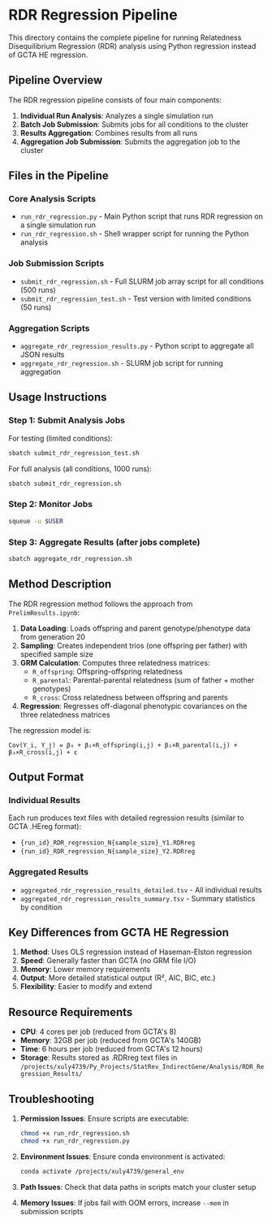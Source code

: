 # RDR Regression Pipeline

This directory contains the complete pipeline for running Relatedness Disequilibrium Regression (RDR) analysis using Python regression instead of GCTA HE regression.

## Pipeline Overview

The RDR regression pipeline consists of four main components:

1. **Individual Run Analysis**: Analyzes a single simulation run
2. **Batch Job Submission**: Submits jobs for all conditions to the cluster
3. **Results Aggregation**: Combines results from all runs
4. **Aggregation Job Submission**: Submits the aggregation job to the cluster

## Files in the Pipeline

### Core Analysis Scripts
- `run_rdr_regression.py` - Main Python script that runs RDR regression on a single simulation run
- `run_rdr_regression.sh` - Shell wrapper script for running the Python analysis

### Job Submission Scripts
- `submit_rdr_regression.sh` - Full SLURM job array script for all conditions (500 runs)
- `submit_rdr_regression_test.sh` - Test version with limited conditions (50 runs)

### Aggregation Scripts
- `aggregate_rdr_regression_results.py` - Python script to aggregate all JSON results
- `aggregate_rdr_regression.sh` - SLURM job script for running aggregation

## Usage Instructions

### Step 1: Submit Analysis Jobs

For testing (limited conditions):
```bash
sbatch submit_rdr_regression_test.sh
```

For full analysis (all conditions, 1000 runs):
```bash
sbatch submit_rdr_regression.sh
```

### Step 2: Monitor Jobs
```bash
squeue -u $USER
```

### Step 3: Aggregate Results (after jobs complete)
```bash
sbatch aggregate_rdr_regression.sh
```

## Method Description

The RDR regression method follows the approach from `PrelimResults.ipynb`:

1. **Data Loading**: Loads offspring and parent genotype/phenotype data from generation 20
2. **Sampling**: Creates independent trios (one offspring per father) with specified sample size
3. **GRM Calculation**: Computes three relatedness matrices:
   - `R_offspring`: Offspring-offspring relatedness
   - `R_parental`: Parental-parental relatedness (sum of father + mother genotypes)
   - `R_cross`: Cross relatedness between offspring and parents
4. **Regression**: Regresses off-diagonal phenotypic covariances on the three relatedness matrices

The regression model is:
```
Cov(Y_i, Y_j) = β₀ + β₁×R_offspring(i,j) + β₂×R_parental(i,j) + β₃×R_cross(i,j) + ε
```

## Output Format

### Individual Results
Each run produces text files with detailed regression results (similar to GCTA .HEreg format):
- `{run_id}_RDR_regression_N{sample_size}_Y1.RDRreg`
- `{run_id}_RDR_regression_N{sample_size}_Y2.RDRreg`

### Aggregated Results
- `aggregated_rdr_regression_results_detailed.tsv` - All individual results
- `aggregated_rdr_regression_results_summary.tsv` - Summary statistics by condition

## Key Differences from GCTA HE Regression

1. **Method**: Uses OLS regression instead of Haseman-Elston regression
2. **Speed**: Generally faster than GCTA (no GRM file I/O)
3. **Memory**: Lower memory requirements
4. **Output**: More detailed statistical output (R², AIC, BIC, etc.)
5. **Flexibility**: Easier to modify and extend

## Resource Requirements

- **CPU**: 4 cores per job (reduced from GCTA's 8)
- **Memory**: 32GB per job (reduced from GCTA's 140GB)  
- **Time**: 6 hours per job (reduced from GCTA's 12 hours)
- **Storage**: Results stored as .RDRreg text files in `/projects/xuly4739/Py_Projects/StatRev_IndirectGene/Analysis/RDR_Regression_Results/`

## Troubleshooting

1. **Permission Issues**: Ensure scripts are executable:
   ```bash
   chmod +x run_rdr_regression.sh
   chmod +x run_rdr_regression.py
   ```

2. **Environment Issues**: Ensure conda environment is activated:
   ```bash
   conda activate /projects/xuly4739/general_env
   ```

3. **Path Issues**: Check that data paths in scripts match your cluster setup

4. **Memory Issues**: If jobs fail with OOM errors, increase `--mem` in submission scripts